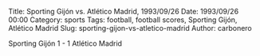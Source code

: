 Title: Sporting Gijón vs. Atlético Madrid, 1993/09/26
Date: 1993/09/26 00:00
Category: sports
Tags: football, football scores, Sporting Gijón, Atlético Madrid
Slug: sporting-gijon-vs-atletico-madrid
Author: carbonero


Sporting Gijón 1 - 1 Atlético Madrid
